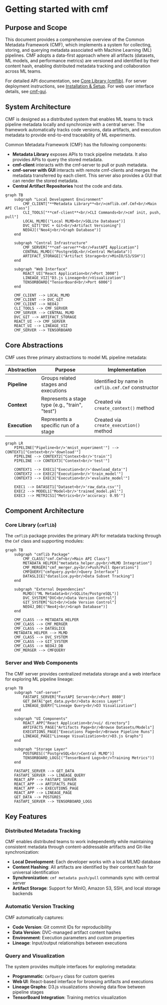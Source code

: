 # Getting started with cmf

## Purpose and Scope

This document provides a comprehensive overview of the Common Metadata Framework (CMF), which implements a system for collecting, storing, and querying metadata associated with Machine Learning (ML) pipelines. CMF adopts a data-first approach where all artifacts (datasets, ML models, and performance metrics) are versioned and identified by their content hash, enabling distributed metadata tracking and collaboration across ML teams.

For detailed API documentation, see [Core Library (cmflib)](cmflib/index.md). For server deployment instructions, see [Installation & Setup](setup/index.md). For web user interface details, see [cmf-gui](ui/index.md).

## System Architecture

CMF is designed as a distributed system that enables ML teams to track pipeline metadata locally and synchronize with a central server. The framework automatically tracks code versions, data artifacts, and execution metadata to provide end-to-end traceability of ML experiments.

Common Metadata Framework (CMF) has the following components:

- **Metadata Library** exposes APIs to track pipeline metadata. It also provides APIs to query the stored metadata.
- **cmf-client** interacts with the cmf-server to pull or push metadata.
- **cmf-server with GUI** interacts with remote cmf-clients and merges the metadata transferred by each
  client. This server also provides a GUI that can render the stored metadata.
- **Central Artifact Repositories** host the code and data.

```mermaid
graph TB
    subgraph "Local Development Environment"
        CMF_CLIENT["**Metadata Library**<br/>cmflib.cmf.Cmf<br/>Main API Class"]
        CLI_TOOLS["**cmf-client**<br/>CLI Commands<br/>cmf init, push, pull"]
        LOCAL_MLMD[("Local MLMD<br/>SQLite Database")]
        DVC_GIT["DVC + Git<br/>Artifact Versioning"]
        NEO4J[("Neo4j<br/>Graph Database")]
    end

    subgraph "Central Infrastructure"
        CMF_SERVER["**cmf-server**<br/>FastAPI Application"]
        CENTRAL_MLMD[("PostgreSQL<br/>Central Metadata")]
        ARTIFACT_STORAGE[("Artifact Storage<br/>MinIO/S3/SSH")]
    end

    subgraph "Web Interface"
        REACT_UI["React Application<br/>Port 3000"]
        LINEAGE_VIZ["D3.js Lineage<br/>Visualization"]
        TENSORBOARD["TensorBoard<br/>Port 6006"]
    end

    CMF_CLIENT --> LOCAL_MLMD
    CMF_CLIENT --> DVC_GIT
    CMF_CLIENT --> NEO4J
    CLI_TOOLS --> CMF_SERVER
    CMF_SERVER --> CENTRAL_MLMD
    DVC_GIT --> ARTIFACT_STORAGE
    REACT_UI --> CMF_SERVER
    REACT_UI --> LINEAGE_VIZ
    CMF_SERVER --> TENSORBOARD
```

## Core Abstractions

CMF uses three primary abstractions to model ML pipeline metadata:

| Abstraction | Purpose | Implementation |
|-------------|---------|----------------|
| **Pipeline** | Groups related stages and executions | Identified by name in `cmflib.cmf.Cmf` constructor |
| **Context** | Represents a stage type (e.g., "train", "test") | Created via `create_context()` method |
| **Execution** | Represents a specific run of a stage | Created via `create_execution()` method |

```mermaid
graph LR
    PIPELINE["Pipeline<br/>'mnist_experiment'"] --> CONTEXT1["Context<br/>'download'"]
    PIPELINE --> CONTEXT2["Context<br/>'train'"]
    PIPELINE --> CONTEXT3["Context<br/>'test'"]

    CONTEXT1 --> EXEC1["Execution<br/>'download_data'"]
    CONTEXT2 --> EXEC2["Execution<br/>'train_model'"]
    CONTEXT3 --> EXEC3["Execution<br/>'evaluate_model'"]

    EXEC1 --> DATASET1["Dataset<br/>'raw_data.csv'"]
    EXEC2 --> MODEL1["Model<br/>'trained_model.pkl'"]
    EXEC3 --> METRICS1["Metrics<br/>'accuracy: 0.95'"]
```

## Component Architecture

### Core Library (`cmflib`)

The `cmflib` package provides the primary API for metadata tracking through the `Cmf` class and supporting modules:

```mermaid
graph TB
    subgraph "cmflib Package"
        CMF_CLASS["cmf.Cmf<br/>Main API Class"]
        METADATA_HELPER["metadata_helper.py<br/>MLMD Integration"]
        CMF_MERGER["cmf_merger.py<br/>Push/Pull Operations"]
        CMFQUERY["cmfquery.py<br/>Query Interface"]
        DATASLICE["dataslice.py<br/>Data Subset Tracking"]
    end

    subgraph "External Dependencies"
        MLMD[("ML Metadata<br/>SQLite/PostgreSQL")]
        DVC_SYSTEM["DVC<br/>Data Version Control"]
        GIT_SYSTEM["Git<br/>Code Version Control"]
        NEO4J_DB[("Neo4j<br/>Graph Database")]
    end

    CMF_CLASS --> METADATA_HELPER
    CMF_CLASS --> CMF_MERGER
    CMF_CLASS --> DATASLICE
    METADATA_HELPER --> MLMD
    CMF_CLASS --> DVC_SYSTEM
    CMF_CLASS --> GIT_SYSTEM
    CMF_CLASS --> NEO4J_DB
    CMF_MERGER --> CMFQUERY
```

### Server and Web Components

The CMF server provides centralized metadata storage and a web interface for exploring ML pipeline lineage:

```mermaid
graph TB
    subgraph "cmf-server"
        FASTAPI_SERVER["FastAPI Server<br/>Port 8080"]
        GET_DATA["get_data.py<br/>Data Access Layer"]
        LINEAGE_QUERY["Lineage Query<br/>D3 Visualization"]
    end

    subgraph "UI Components"
        REACT_APP["React Application<br/>ui/ directory"]
        ARTIFACTS_PAGE["Artifacts Page<br/>Browse Datasets/Models"]
        EXECUTIONS_PAGE["Executions Page<br/>Browse Pipeline Runs"]
        LINEAGE_PAGE["Lineage Visualization<br/>D3.js Graphs"]
    end

    subgraph "Storage Layer"
        POSTGRES[("PostgreSQL<br/>Central MLMD")]
        TENSORBOARD_LOGS[("TensorBoard Logs<br/>Training Metrics")]
    end

    FASTAPI_SERVER --> GET_DATA
    FASTAPI_SERVER --> LINEAGE_QUERY
    REACT_APP --> FASTAPI_SERVER
    REACT_APP --> ARTIFACTS_PAGE
    REACT_APP --> EXECUTIONS_PAGE
    REACT_APP --> LINEAGE_PAGE
    GET_DATA --> POSTGRES
    FASTAPI_SERVER --> TENSORBOARD_LOGS
```

## Key Features

### Distributed Metadata Tracking

CMF enables distributed teams to work independently while maintaining consistent metadata through content-addressable artifacts and Git-like synchronization:

- **Local Development**: Each developer works with a local MLMD database
- **Content Hashing**: All artifacts are identified by their content hash for universal identification
- **Synchronization**: `cmf metadata push/pull` commands sync with central server
- **Artifact Storage**: Support for MinIO, Amazon S3, SSH, and local storage backends

### Automatic Version Tracking

CMF automatically captures:

- **Code Version**: Git commit IDs for reproducibility
- **Data Version**: DVC-managed artifact content hashes
- **Environment**: Execution parameters and custom properties
- **Lineage**: Input/output relationships between executions

### Query and Visualization

The system provides multiple interfaces for exploring metadata:

- **Programmatic**: `CmfQuery` class for custom queries
- **Web UI**: React-based interface for browsing artifacts and executions
- **Lineage Graphs**: D3.js visualizations showing data flow between pipeline stages
- **TensorBoard Integration**: Training metrics visualization
